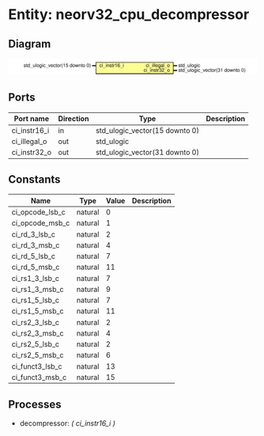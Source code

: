 # Entity: neorv32_cpu_decompressor
## Diagram
![Diagram](neorv32_cpu_decompressor.svg "Diagram")
## Ports
| Port name    | Direction | Type                           | Description |
| ------------ | --------- | ------------------------------ | ----------- |
| ci_instr16_i | in        | std_ulogic_vector(15 downto 0) |             |
| ci_illegal_o | out       | std_ulogic                     |             |
| ci_instr32_o | out       | std_ulogic_vector(31 downto 0) |             |
## Constants
| Name            | Type    | Value | Description |
| --------------- | ------- | ----- | ----------- |
| ci_opcode_lsb_c | natural |   0   |             |
| ci_opcode_msb_c | natural |   1   |             |
| ci_rd_3_lsb_c   | natural |   2   |             |
| ci_rd_3_msb_c   | natural |   4   |             |
| ci_rd_5_lsb_c   | natural |   7   |             |
| ci_rd_5_msb_c   | natural |  11   |             |
| ci_rs1_3_lsb_c  | natural |   7   |             |
| ci_rs1_3_msb_c  | natural |   9   |             |
| ci_rs1_5_lsb_c  | natural |   7   |             |
| ci_rs1_5_msb_c  | natural |  11   |             |
| ci_rs2_3_lsb_c  | natural |   2   |             |
| ci_rs2_3_msb_c  | natural |   4   |             |
| ci_rs2_5_lsb_c  | natural |   2   |             |
| ci_rs2_5_msb_c  | natural |   6   |             |
| ci_funct3_lsb_c | natural |  13   |             |
| ci_funct3_msb_c | natural |  15   |             |
## Processes
- decompressor: _( ci_instr16_i )_

